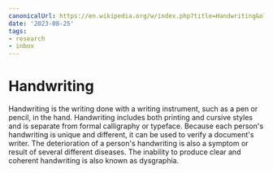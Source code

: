 ```yaml
---
canonicalUrl: https://en.wikipedia.org/w/index.php?title=Handwriting&oldid=1171209661
date: '2023-08-25'
tags:
- research
- inbox
---
```


# Handwriting

Handwriting is the writing done with a writing instrument, such as a pen or pencil,  in the hand. Handwriting includes both printing and cursive styles and is separate from formal calligraphy or typeface. Because each person's handwriting is unique and different, it can be used to verify a document's writer. The deterioration of a person's handwriting is also a symptom or result of several different diseases. The inability to produce clear and coherent handwriting is also known as dysgraphia.